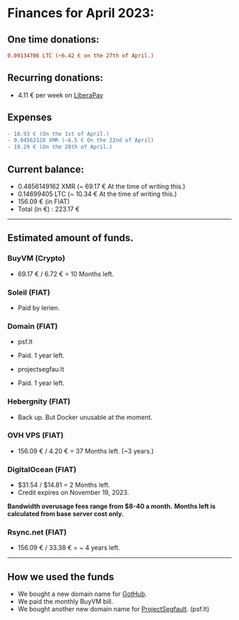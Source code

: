 # Finances for April 2023:

## One time donations:

```diff
0.09134706 LTC (~6.42 € on the 27th of April.)

```

## Recurring donations:

- 4.11 € per week on [LiberaPay](https://liberapay.com/ProjectSegfault)

## Expenses

```diff
- 10.93 € (On the 1st of April.)
- 0.04562128 XMR (~6.5 € On the 22nd of April)
- 19.29 € (On the 28th of April.)
```

## Current balance:

- 0.4856149162 XMR (~ 69.17 € At the time of writing this.)
- 0.14699405 LTC (~ 10.34 € At the time of writing this.)
- 156.09 € (in FIAT)
- Total (in €) : 223.17 €

---

## Estimated amount of funds.

### BuyVM (Crypto)

- 69.17 € / 6.72 € = 10 Months left.

### Soleil (FIAT)

- Paid by lerien.

### Domain (FIAT)

* psf.lt
- Paid. 1 year left.

* projectsegfau.lt
- Paid. 1 year left.

### Hebergnity (FIAT)

- Back up. But Docker unusable at the moment.

### OVH VPS (FIAT)

- 156.09 € / 4.20 € = 37 Months left. (~3 years.)

### DigitalOcean (FIAT)

- $31.54 / $14.81 = 2 Months left.
- Credit expires on November 19, 2023.

**Bandwidth overusage fees range from $8-40 a month.**
**Months left is calculated from base server cost only.**

### Rsync.net (FIAT)

- 156.09 € / 33.38 € = ~ 4 years left.

---

## How we used the funds

- We bought a new domain name for [GotHub](https://gothub.app).
- We paid the monthly BuyVM bill.
- We bought another new domain name for [ProjectSegfault](https://projectsegfau.lt). (psf.lt)
